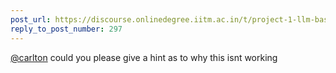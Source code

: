 ```yaml
---
post_url: https://discourse.onlinedegree.iitm.ac.in/t/project-1-llm-based-automation-agent-discussion-thread-tds-jan-2025/164277/299
reply_to_post_number: 297
---
```

[@carlton](/u/carlton) could you please give a hint as to why this isnt working